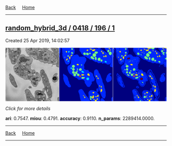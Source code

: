 
[Back](..)&nbsp;&nbsp;&nbsp;&nbsp;&nbsp;[Home](https://leapmanlab.github.io/snapshots)

---

<div class="summary"><a href="1"><h2>random_hybrid_3d / 0418 / 196 / 1</h2></a><p>Created 25 Apr 2019, 14:02:57
</p><a href="1"><img src="1/media/summary.png" align="center"></a><p>
<i>Click for more details</i>
</p></div>

**ari**: 0.7547. **miou**: 0.4791. **accuracy**: 0.9110. **n_params**: 2289414.0000. 

---

[Back](..)&nbsp;&nbsp;&nbsp;&nbsp;&nbsp;[Home](https://leapmanlab.github.io/snapshots)

---